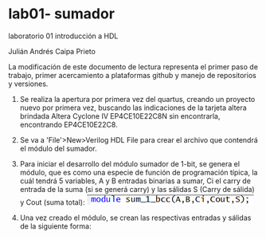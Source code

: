 # lab01- sumador 
laboratorio 01 introducción a HDL
	
Julián Andrés Caipa Prieto

La modificación de este documento de lectura representa el primer paso de trabajo, primer acercamiento a plataformas github y manejo de repositorios y versiones.


1. Se realiza la apertura por primera vez del quartus, creando un proyecto nuevo por primera vez, buscando las indicaciones de la tarjeta altera brindada 
Altera Cyclone IV EP4CE10E22C8N sin encontrarla, encontrando EP4CE10E22C8.

2. Se va a 'File'>New>Verilog HDL File para crear el archivo que contendrá el módulo del sumador. 

3. Para iniciar el desarrollo del módulo sumador de 1-bit, se genera el módulo, que es como una especie de función de programación típica, la cuál tendrá
5 variables, A y B entradas binarias a sumar, Ci el carry de entrada de la suma (si se generá carry) y las sálidas S (Carry de sálida) y Cout (suma total):
![g1](g1.png)

4. Una vez creado el módulo, se crean las respectivas entradas y sálidas de la siguiente forma:

